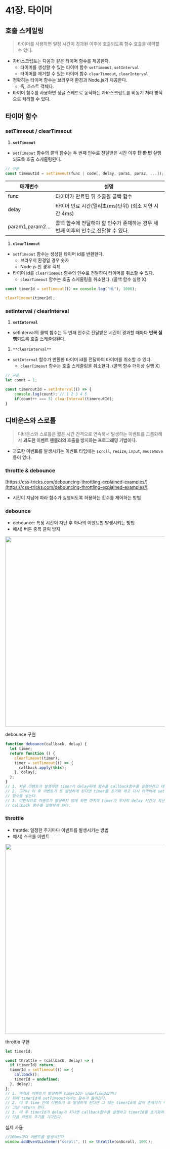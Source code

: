 # 41장. 타이머

## 호출 스케일링

> 타이머를 사용하면 일정 시간이 경과된 이후에 호출되도록 함수 호출을 예약할 수 있다.

- 자바스크립트는 다음과 같은 타이머 함수를 제공한다.
  - 타이머를 생성할 수 있는 타이머 함수 `setTimeout`, `setInterval`
  - 타이머를 제거할 수 있는 타이머 함수 `clearTimeout`, `clearInterval`
- 정확히는 타이머 함수는 브라우저 환경과 Node.js가 제공한다.
  - 즉, 호스트 객체다.
- 타이머 함수를 사용하면 싱글 스레드로 동작하는 자바스크립트를 비동기 처리 방식으로 처리할 수 있다.

## 타이머 함수

### setTimeout / clearTimeout

1. **`setTimeout`**

- `setTimeout` 함수의 콜백 함수는 두 번째 인수로 전달받은 시간 이후 **단 한 번** 실행되도록 호출 스케줄링된다.

```jsx
// 구문
const timeoutId = setTimeout(func | code[, delay, para1, para2, ...]);
```

| 매개변수       | 설명                                                                               |
| -------------- | ---------------------------------------------------------------------------------- |
| func           | 타이머가 만료된 뒤 호출될 콜백 함수                                                |
| delay          | 타이머 만료 시간(밀리초(ms)단위) (최소 지연 시간 4ms)                              |
| param1,param2… | 콜백 함수에 전달해야 할 인수가 존재하는 경우 세 번째 이후의 인수로 전달할 수 있다. |

1. **`clearTimeout`**

- `setTimeout` 함수는 생성된 타이머 id를 반환한다.
  - 브라우저 환경일 경우 숫자
  - Node.js 인 경우 객체
- 타이머 id를 `clearTimeout` 함수의 인수로 전달하여 타이머를 취소할 수 있다.
  - `clearTimeout` 함수는 호출 스케줄링을 취소한다. (콜백 함수 실행 X)

```jsx
const timerId = setTimeout(() => console.log("Hi"), 1000);

clearTimeout(timerId);
```

### setInterval / clearInterval

1. **`setInterval`**

- setInterval의 콜백 함수는 두 번째 인수로 전달받은 시간이 경과할 때마다 **반복 실행**되도록 호출 스케줄링된다.

1. `**clearInterval**`

- `setInterval` 함수가 반환한 타이머 id를 전달하여 타이머를 취소할 수 있다.
  - `clearTimeout` 함수는 호출 스케줄링을 취소한다. (콜백 함수 더이상 실행 X)

```jsx
// 구문
let count = 1;

const timeroutId = setInterval(() => {
	console.log(count); // 1 2 3 4 5
	if(count++ === 5) clearInterval(timeroutId);
}
```

## 디바운스와 스로틀

> 디바운스와 스로틀은 짧은 시간 간격으로 연속해서 발생하는 이벤트를 그룹화해서 **과도한 이벤트 핸들러의 호출을 방지하는 프로그래밍 기법이다.**

- 과도한 이벤트를 발생시키는 이벤트 타입에는 `scroll`, `resize`, `input`, `mousemove` 등이 있다.

### throttle & debounce

[https://css-tricks.com/debouncing-throttling-explained-examples/](https://css-tricks.com/debouncing-throttling-explained-examples/)

- 시간이 지남에 따라 함수가 실행되도록 허용하는 횟수를 제어하는 방법

### debounce

- debounce: 특정 시간이 지난 후 하나의 이벤트만 발생시키는 방법
- 예시) 버튼 중복 클릭 방지

<img src="./타이머-images/debounce.png" width="600">

debounce 구현

```jsx
function debounce(callback, delay) {
  let timer;
  return function () {
    clearTimeout(timer);
    timer = setTimeout(() => {
      callback.apply(this);
    }, delay);
  };
}
// 1. 처음 이벤트가 발생하면 timer가 delay뒤에 함수를 callback함수를 실행하려고 대기한다.
// 2. 그러나 이 후 이벤트가 또 발생하게 된다면 timer를 초기화 하고 다시 타이머에 setTimeout
// 함수를 넣는다.
// 3. 이런식으로 이벤트가 발생하지 않게 되면 마지막 timer가 무사히 delay 시간이 지난 후에
// callback 함수를 실행하게 된다.
```

### throttle

- throttle: 일정한 주기마다 이벤트를 발생시키는 방법
- 예시) 스크롤 이벤트

<img src="./타이머-images/throttle.png" width="600">

throttle 구현

```jsx
let timerId;

const throttle = (callback, delay) => {
  if (timerId) return;
  timerId = setTimeout(() => {
    callback();
    timerId = undefined;
  }, delay);
};
// 1. 맨처음 이벤트가 발생하면 timerId는 undefined값이니
// 뒤에 timerId에 setTimeout이라는 함수가 들어간다.
// 2. 이 후 time 안에 이벤트가 또 발생하게 된다면 그 때는 timerId에 값이 존재하기 때문에
// 그냥 return 한다.
// 3. 이 후 timerId가 delay가 지나면 callback함수를 실행하고 timerId를 초기화하고
// 다음 이벤트 주기를 기다린다.
```

실제 사용

```jsx
//100ms마다 이벤트를 발생시킨다
window.addEventListener("scroll", () => throttle(onScroll, 100));
```
